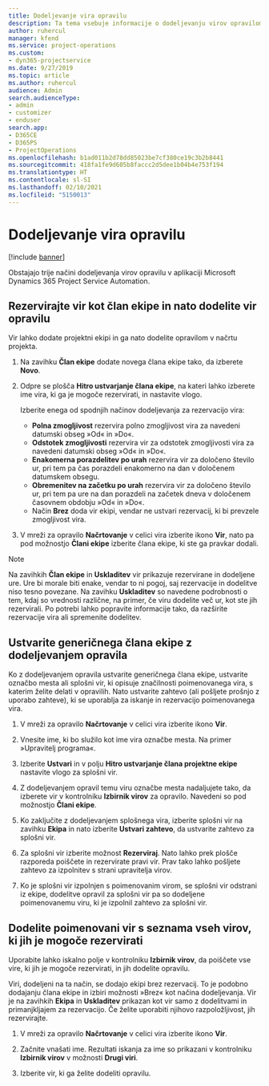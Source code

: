 ```yaml
---
title: Dodeljevanje vira opravilu
description: Ta tema vsebuje informacije o dodeljevanju virov opravilom.
author: ruhercul
manager: kfend
ms.service: project-operations
ms.custom:
- dyn365-projectservice
ms.date: 9/27/2019
ms.topic: article
ms.author: ruhercul
audience: Admin
search.audienceType:
- admin
- customizer
- enduser
search.app:
- D365CE
- D365PS
- ProjectOperations
ms.openlocfilehash: b1ad011b2d78dd85023be7cf380ce19c3b2b8441
ms.sourcegitcommit: 418fa1fe9d605b8faccc2d5dee1b04b4e753f194
ms.translationtype: HT
ms.contentlocale: sl-SI
ms.lasthandoff: 02/10/2021
ms.locfileid: "5150013"
---
```

# <a name="assign-a-resource-to-a-task"></a>Dodeljevanje vira opravilu

[!include [banner](../includes/psa-now-project-operations.md)]

Obstajajo trije načini dodeljevanja virov opravilu v aplikaciji Microsoft Dynamics 365 Project Service Automation.

## <a name="book-a-resource-as-a-team-member-and-then-assign-the-resource-to-a-task"></a>Rezervirajte vir kot član ekipe in nato dodelite vir opravilu

Vir lahko dodate projektni ekipi in ga nato dodelite opravilom v načrtu projekta.

1. Na zavihku **Član ekipe** dodate novega člana ekipe tako, da izberete **Novo**. 

2. Odpre se plošča **Hitro ustvarjanje člana ekipe**, na kateri lahko izberete ime vira, ki ga je mogoče rezervirati, in nastavite vlogo. 

    Izberite enega od spodnjih načinov dodeljevanja za rezervacijo vira:

    - **Polna zmogljivost** rezervira polno zmogljivost vira za navedeni datumski obseg »Od« in »Do«.
    - **Odstotek zmogljivosti** rezervira vir za odstotek zmogljivosti vira za navedeni datumski obseg »Od« in »Do«.
    - **Enakomerna porazdelitev po urah** rezervira vir za določeno število ur, pri tem pa čas porazdeli enakomerno na dan v določenem datumskem obsegu.
    - **Obremenitev na začetku po urah** rezervira vir za določeno število ur, pri tem pa ure na dan porazdeli na začetek dneva v določenem časovnem obdobju »Od« in »Do«.
    - Način **Brez** doda vir ekipi, vendar ne ustvari rezervacij, ki bi prevzele zmogljivost vira.

3. V mreži za opravilo **Načrtovanje** v celici vira izberite ikono **Vir**, nato pa pod možnostjo **Člani ekipe** izberite člana ekipe, ki ste ga pravkar dodali. 

> [!NOTE]
> Na zavihkih **Član ekipe** in **Uskladitev** vir prikazuje rezervirane in dodeljene ure. Ure bi morale biti enake, vendar to ni pogoj, saj rezervacije in dodelitve niso tesno povezane. Na zavihku **Uskladitev** so navedene podrobnosti o tem, kdaj so vrednosti različne, na primer, če viru dodelite več ur, kot ste jih rezervirali. Po potrebi lahko popravite informacije tako, da razširite rezervacije vira ali spremenite dodelitev.

## <a name="create-a-generic-team-member-through-task-assignment"></a>Ustvarite generičnega člana ekipe z dodeljevanjem opravila

Ko z dodeljevanjem opravila ustvarite generičnega člana ekipe, ustvarite označbo mesta ali splošni vir, ki opisuje značilnosti poimenovanega vira, s katerim želite delati v opravilih. Nato ustvarite zahtevo (ali pošljete prošnjo z uporabo zahteve), ki se uporablja za iskanje in rezervacijo poimenovanega vira.

1. V mreži za opravilo **Načrtovanje** v celici vira izberite ikono **Vir**.

2. Vnesite ime, ki bo služilo kot ime vira označbe mesta. Na primer »Upravitelj programa«.

3. Izberite **Ustvari** in v polju **Hitro ustvarjanje člana projektne ekipe** nastavite vlogo za splošni vir.

4. Z dodeljevanjem opravil temu viru označbe mesta nadaljujete tako, da izberete vir v kontrolniku **Izbirnik virov** za opravilo. Navedeni so pod možnostjo **Člani ekipe**.

5. Ko zaključite z dodeljevanjem splošnega vira, izberite splošni vir na zavihku **Ekipa** in nato izberite **Ustvari zahtevo**, da ustvarite zahtevo za splošni vir.

6. Za splošni vir izberite možnost **Rezerviraj**. Nato lahko prek plošče razporeda poiščete in rezervirate pravi vir. Prav tako lahko pošljete zahtevo za izpolnitev s strani upravitelja virov.

7. Ko je splošni vir izpolnjen s poimenovanim virom, se splošni vir odstrani iz ekipe, dodelitve opravil za splošni vir pa so dodeljene poimenovanemu viru, ki je izpolnil zahtevo za splošni vir.

## <a name="assign-a-named-resource-from-the-list-of-all-bookable-resources"></a>Dodelite poimenovani vir s seznama vseh virov, ki jih je mogoče rezervirati

Uporabite lahko iskalno polje v kontrolniku **Izbirnik virov**, da poiščete vse vire, ki jih je mogoče rezervirati, in jih dodelite opravilu.

Viri, dodeljeni na ta način, se dodajo ekipi brez rezervacij. To je podobno dodajanju člana ekipe in izbiri možnosti »Brez« kot načina dodeljevanja. Vir je na zavihkih **Ekipa** in **Uskladitev** prikazan kot vir samo z dodelitvami in primanjkljajem za rezervacijo. Če želite uporabiti njihovo razpoložljivost, jih rezervirajte.

1. V mreži za opravilo **Načrtovanje** v celici vira izberite ikono **Vir**.

2. Začnite vnašati ime. Rezultati iskanja za ime so prikazani v kontrolniku **Izbirnik virov** v možnosti **Drugi viri**.

3. Izberite vir, ki ga želite dodeliti opravilu.

